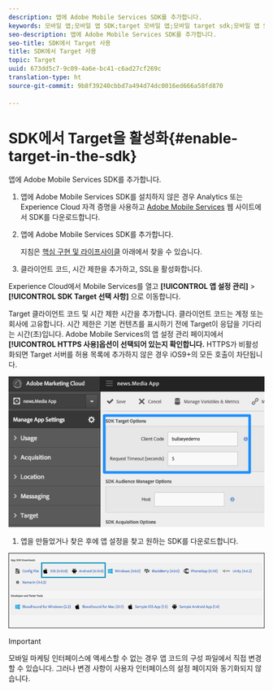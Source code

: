 ```yaml
---
description: 앱에 Adobe Mobile Services SDK를 추가합니다.
keywords: 모바일 앱;모바일 앱 SDK;target 모바일 앱;모바일 target sdk;모바일 앱 SDK;SDK에서 Target 사용
seo-description: 앱에 Adobe Mobile Services SDK를 추가합니다.
seo-title: SDK에서 Target 사용
title: SDK에서 Target 사용
topic: Target
uuid: 673dd5c7-9c09-4a6e-bc41-c6ad27cf269c
translation-type: ht
source-git-commit: 9b8f39240cbbd7a494d74dc0016ed666a58fd870

---
```



# SDK에서 Target을 활성화{#enable-target-in-the-sdk}

앱에 Adobe Mobile Services SDK를 추가합니다.

1. 앱에 Adobe Mobile Services SDK를 설치하지 않은 경우 Analytics 또는 Experience Cloud 자격 증명을 사용하고 [Adobe Mobile Services](https://mobilemarketing.adobe.com) 웹 사이트에서 SDK를 다운로드합니다.

1. 앱에 Adobe Mobile Services SDK를 추가합니다.

   지침은 [핵심 구현 및 라이프사이클](https://marketing.adobe.com/resources/help/ko_KR/mobile/ios/dev_qs.html) 아래에서 찾을 수 있습니다.
1.  클라이언트 코드, 시간 제한을 추가하고, SSL을 활성화합니다. 

   Experience Cloud에서 Mobile Services를 열고 **[!UICONTROL 앱 설정 관리]** &gt; **[!UICONTROL SDK Target 선택 사항]** 으로 이동합니다.

   Target 클라이언트 코드 및 시간 제한 시간을 추가합니다. 클라이언트 코드는 계정 또는 회사에 고유합니다. 시간 제한은 기본 컨텐츠를 표시하기 전에 Target이 응답을 기다리는 시간(초)입니다. Adobe Mobile Services의 앱 설정 관리 페이지에서 **[!UICONTROL HTTPS 사용]옵션이 선택되어 있는지 확인합니다.** HTTPS가 비활성화되면 Target 서버를 허용 목록에 추가하지 않은 경우 iOS9+의 모든 호출이 차단됩니다.

   ![](assets/mobile-clientcode.png)

1.  앱을 만들었거나 찾은 후에 앱 설정을 찾고 원하는 SDK를 다운로드합니다. 

   ![](assets/download-sdk.png)

>[!IMPORTANT]
>
> 모바일 마케팅 인터페이스에 액세스할 수 없는 경우 앱 코드의 구성 파일에서 직접 변경할 수 있습니다. 그러나 변경 사항이 사용자 인터페이스의 설정 페이지와 동기화되지 않습니다.

